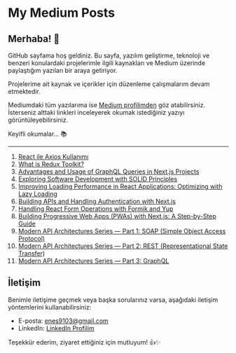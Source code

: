 # My Medium Posts

## Merhaba! 👋

GitHub sayfama hoş geldiniz. Bu sayfa, yazılım geliştirme, teknoloji ve benzeri konulardaki projelerimle ilgili kaynakları ve Medium üzerinde paylaştığım yazıları bir araya getiriyor.

Projelerime ait kaynak ve içerikler için düzenleme çalışmalarım devam etmektedir. 

Mediumdaki tüm yazılarıma ise [Medium profilimden](https://medium.com/@enes9103) göz atabilirsiniz. İsterseniz alttaki linkleri inceleyerek okumak istediğiniz yazıyı görüntüleyebilirsiniz. 

Keyifli okumalar... 📚

<hr>
<ol>
  <li><a href="https://medium.com/@enes9103/react-ile-axios-kullan%C4%B1m%C4%B1-91d6aeceaec">React ile Axios Kullanımı</a></li>
  <li><a href="https://medium.com/@enes9103/what-is-redux-toolkit-ace3df5b7b33">What is Redux Toolkit?</a></li>
  <li><a href="https://medium.com/@enes9103/advantages-and-usage-of-graphql-queries-in-next-js-projects-c8f8862f7eaf">Advantages and Usage of GraphQL Queries in Next.js Projects</a></li>
  <li><a href="https://medium.com/@enes9103/exploring-software-development-with-solid-principles-de4f49794530">Exploring Software Development with SOLID Principles</a></li>
  <li><a href="https://medium.com/@enes9103/improving-loading-performance-in-react-applications-optimizing-with-lazy-loading-4f27231fc42d">Improving Loading Performance in React Applications: Optimizing with Lazy Loading</a></li>
  <li><a href="https://medium.com/@enes9103/building-apis-and-handling-authentication-with-next-js-9d4a8b448251">Building APIs and Handling Authentication with Next.js</a></li>
  <li><a href="https://medium.com/@enes9103/handling-react-form-operations-with-formik-and-yup-9b8f1b28427">Handling React Form Operations with Formik and Yup</a></li>
  <li><a href="https://medium.com/@enes9103/building-progressive-web-apps-pwas-with-next-js-a-step-by-step-guide-c69fdaa30c26">Building Progressive Web Apps (PWAs) with Next.js: A Step-by-Step Guide</a></li>
  <li><a href="https://medium.com/@enes9103/modern-api-architectures-series-part-1-soap-simple-object-access-protocol-c356235453e9">Modern API Architectures Series — Part 1: SOAP (Simple Object Access Protocol)</a></li>
  <li><a href="https://medium.com/@enes9103/modern-api-architectures-series-part-2-rest-representational-state-transfer-508f894dc1e8">Modern API Architectures Series — Part 2: REST (Representational State Transfer)</a></li>
  <li><a href="https://medium.com/@enes9103/modern-api-architectures-series-part-3-graphql-e039b7c3ff3c">Modern API Architectures Series — Part 3: GraphQL</a></li>
</ol>

## İletişim

Benimle iletişime geçmek veya başka sorularınız varsa, aşağıdaki iletişim yöntemlerini kullanabilirsiniz:

- E-posta: [enes9103@gmail.com](mailto:enes9103@gmail.com)
- LinkedIn: [LinkedIn Profilim](https://www.linkedin.com/in/enesunlu/)


Teşekkür ederim, ziyaret ettiğiniz için mutluyum! 👍✨